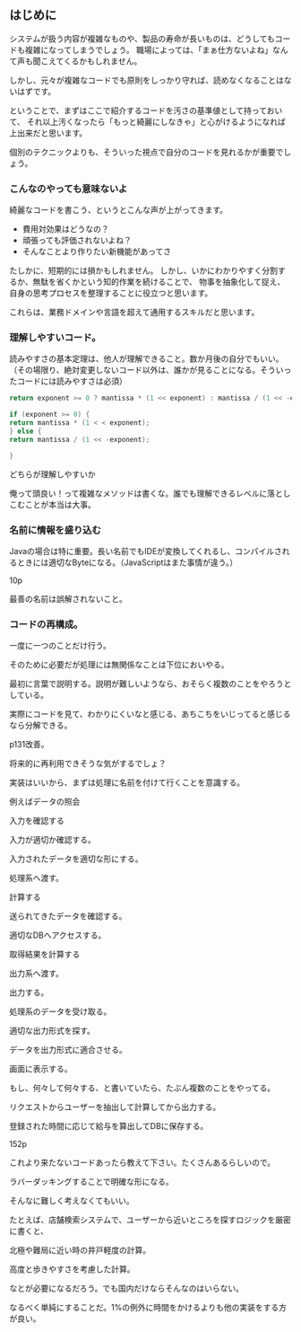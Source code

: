 
## はじめに

システムが扱う内容が複雑なものや、製品の寿命が長いものは、どうしてもコードも複雑になってしまうでしょう。
職場によっては、「まぁ仕方ないよね」なんて声も聞こえてくるかもしれません。

しかし、元々が複雑なコードでも原則をしっかり守れば、読めなくなることはないはずです。

ということで、まずはここで紹介するコードを汚さの基準値として持っておいて、
それ以上汚くなったら「もっと綺麗にしなきゃ」と心がけるようになれば上出来だと思います。

個別のテクニックよりも、そういった視点で自分のコードを見れるかが重要でしょう。


### こんなのやっても意味ないよ

綺麗なコードを書こう、というとこんな声が上がってきます。

- 費用対効果はどうなの？
- 頑張っても評価されないよね？
- そんなことより作りたい新機能があってさ

たしかに、短期的には損かもしれません。
しかし、いかにわかりやすく分割するか、無駄を省くかという知的作業を続けることで、
物事を抽象化して捉え、自身の思考プロセスを整理することに役立つと思います。

これらは、業務ドメインや言語を超えて通用するスキルだと思います。



### 理解しやすいコード。
読みやすさの基本定理は、他人が理解できること。数か月後の自分でもいい。
（その場限り、絶対変更しないコード以外は、誰かが見ることになる。そういったコードには読みやすさは必須）

```java
return exponent >= 0 ? mantissa * (1 << exponent) : mantissa / (1 << -exponent) ;

if (exponent >= 0) { 
return mantissa * (1 < < exponent); 
} else { 
return mantissa / (1 << -exponent);

}
```

どちらが理解しやすいか



俺って頭良い！って複雑なメソッドは書くな。誰でも理解できるレベルに落としこむことが本当は大事。



### 名前に情報を盛り込む

Javaの場合は特に重要。長い名前でもIDEが変換してくれるし、コンパイルされるときには適切なByteになる。（JavaScriptはまた事情が違う。）



10p



最善の名前は誤解されないこと。





### コードの再構成。

一度に一つのことだけ行う。

そのために必要だが処理には無関係なことは下位においやる。

最初に言葉で説明する。説明が難しいようなら、おそらく複数のことをやろうとしている。



実際にコードを見て、わかりにくいなと感じる、あちこちをいじってると感じるなら分解できる。

p131改善。

将来的に再利用できそうな気がするでしょ？



実装はいいから、まずは処理に名前を付けて行くことを意識する。

例えばデータの照会

入力を確認する

  入力が適切か確認する。

  入力されたデータを適切な形にする。

  処理系へ渡す。

計算する

  送られてきたデータを確認する。

  適切なDBへアクセスする。

  取得結果を計算する

  出力系へ渡す。

出力する。

  処理系のデータを受け取る。

  適切な出力形式を探す。

  データを出力形式に適合させる。

  画面に表示する。



もし、何々して何々する、と書いていたら、たぶん複数のことをやってる。



リクエストからユーザーを抽出して計算してから出力する。

登録された時間に応じて給与を算出してDBに保存する。



152p

これより来たないコードあったら教えて下さい。たくさんあるらしいので。



ラバーダッキングすることで明確な形になる。





そんなに難しく考えなくてもいい。

たとえば、店舗検索システムで、ユーザーから近いところを探すロジックを厳密に書くと、

北極や難局に近い時の井戸軽度の計算。

高度と歩きやすさを考慮した計算。

なとが必要になるだろう。でも国内だけならそんなのはいらない。



なるべく単純にすることだ。1%の例外に時間をかけるよりも他の実装をする方が良い。





